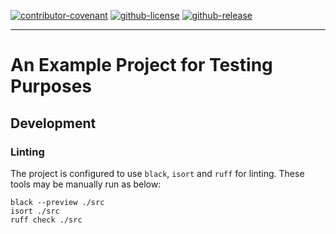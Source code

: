 [![contributor-covenant]](https://github.com/energy-quants/.github/blob/main/CODE_OF_CONDUCT.md)
[![github-license]](https://github.com/energy-quants/mambaforge/blob/main/LICENSE)
[![github-release]](https://github.com/energy-quants/mambaforge/releases/latest)

<hr>

# An Example Project for Testing Purposes



## Development


### Linting

The project is configured to use `black`, `isort` and `ruff` for linting.
These tools may be manually run as below:
```
black --preview ./src
isort ./src
ruff check ./src
```



<!-- badges -->
[contributor-covenant]: <https://img.shields.io/badge/Contributor%20Covenant-2.1-4baaaa.svg> "Contributor Covenant"
[github-license]: <https://img.shields.io/github/license/energy-quants/example-project.svg?logo=data:image/png;base64,iVBORw0KGgoAAAANSUhEUgAAACAAAAAgCAYAAABzenr0AAABhWlDQ1BJQ0MgcHJvZmlsZQAAKJF9kT1Iw1AUhU9TxSoVBzuIOGSonSyIijpKFYtgobQVWnUweekfNGlIUlwcBdeCgz%2BLVQcXZ10dXAVB8AfE0clJ0UVKvC8ptIjxwuN9nHfP4b37AKFRYarZNQ6ommWk4jExm1sVe17hQwC9iGBGYqaeSC9m4Flf99RNdRflWd59f1a/kjcZ4BOJ55huWMQbxNObls55nzjESpJCfE48ZtAFiR%2B5Lrv8xrnosMAzQ0YmNU8cIhaLHSx3MCsZKvEUcVhRNcoXsi4rnLc4q5Uaa92TvzCY11bSXKc1gjiWkEASImTUUEYFFqK0a6SYSNF5zMM/7PiT5JLJVQYjxwKqUCE5fvA/%2BD1bszA54SYFY0D3i21/jAI9u0Czbtvfx7bdPAH8z8CV1vZXG8DsJ%2Bn1thY%2BAga2gYvrtibvAZc7wNCTLhmSI/lpCYUC8H5G35QDBm%2BBvjV3bq1znD4AGZrV8g1wcAhEipS97vHuQOfc/u1pze8HpBlyuykBzIwAAAAGYktHRAD/AP8A/6C9p5MAAAAJcEhZcwAADdcAAA3XAUIom3gAAAAHdElNRQfmAQkCMDi4YW4GAAACcUlEQVRYw%2B2Wz2oUQRCHv5oZ40EJiE8QNoJ6ctkaCGYeQIxIBM3Ji4aAlwgm3kIOgSAeNGAeIBdJXiEK4slDBmeCrIoRwgQCHvUSwXVFy8sEJnHX%2BbMaPaSgobvp/vrX1dXdJVS0OI4HzewJgIhcaDQam1U4TlUBZnYNqAG1tM5BCzjaqX5gAv6UScHdOlEUXReRKeAscKTL0G/AWzNbUNVlEfnRs4AoigIRWTAzv9TORF6a2ZSqvigkIIqie8A00PeXvd42swe%2B78/sj4HJnMW/APOtVqtfVcXM5jJHNKeq0mq1%2BoH5dGw36xORyV%2BC0MwWgXaHCR9FZMlxnDOqOhsEwU43chAEO6o6C5wWkSXgUycPiMjibsPbrfi%2BP2Nms3EcvwcG0%2B6tJElOjY2NfS/jY1XdBsbNbCKPt%2Bcarq%2Bvj2YGAwzUarXLVQ%2B7CG//OzDd4QpO9xBwuTwn87YPmdn5tPk1LQDDcRwPVfgrCvGyHribucPLZrbSoxcK8RyAMAwHzGw0M/kRsABY2r4SRVGt6MpleA6A67p3ADdVu9poNJq%2B778xs6fpBBe4XVRAGZ7TbDZPADcy7nqYYWXr42EYnsxbvCzPabfbt4Djaefrer3%2BPPM2PANepc1jrutO5L6zJXkecDMzfzuO4/ra2tomgOd5g8AH4NyuauB%2BjoZSPC9zPQBGgBHP87rBWwVCoBTPAa4CYZHgBoqkXqV4jqpuJEkybGYXReQx8A74nO52C1gBLiVJMqyqGwX%2BgVI8DyD9HFbT0rOV4f3znPBQQJGktGquuCf368UDk1RLVPfkfpUF/CZXzPVANvc7tP/WfgKSP0KE8r07SgAAAABJRU5ErkJggg%3D%3D> "License"
[github-release]: <https://img.shields.io/github/release/energy-quants/example-project.svg?logo=github> "Latest Release"
<!-- badges -->
